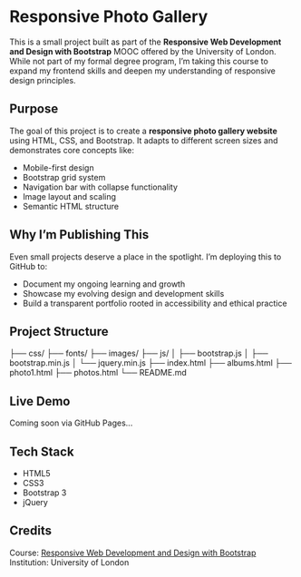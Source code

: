 # Responsive Photo Gallery

This is a small project built as part of the **Responsive Web Development and Design with Bootstrap** MOOC offered by the University of London. While not part of my formal degree program, I’m taking this course to expand my frontend skills and deepen my understanding of responsive design principles.

## Purpose

The goal of this project is to create a **responsive photo gallery website** using HTML, CSS, and Bootstrap. It adapts to different screen sizes and demonstrates core concepts like:

- Mobile-first design
- Bootstrap grid system
- Navigation bar with collapse functionality
- Image layout and scaling
- Semantic HTML structure

## Why I’m Publishing This

Even small projects deserve a place in the spotlight. I’m deploying this to GitHub to:

- Document my ongoing learning and growth
- Showcase my evolving design and development skills
- Build a transparent portfolio rooted in accessibility and ethical practice

## Project Structure
├── css/ 
├── fonts/ 
├── images/ 
├── js/ 
│   ├── bootstrap.js 
│   ├── bootstrap.min.js 
│   └── jquery.min.js 
├── index.html 
├── albums.html 
├── photo1.html 
├── photos.html 
└── README.md



## Live Demo

Coming soon via GitHub Pages...

## Tech Stack

- HTML5
- CSS3
- Bootstrap 3
- jQuery

## Credits

Course: [Responsive Web Development and Design with Bootstrap](https://www.coursera.org/learn/responsive-web-design)  
Institution: University of London

